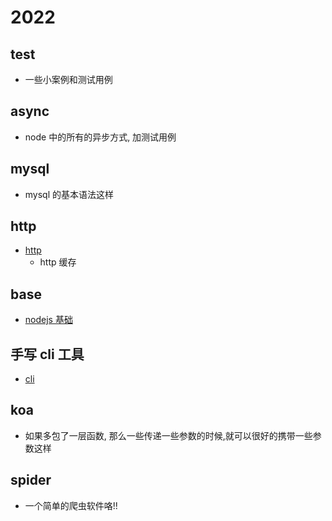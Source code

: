 # 2022

## test

- 一些小案例和测试用例

## async

- node 中的所有的异步方式, 加测试用例

## mysql

- mysql 的基本语法这样

## http

- [http](./http/readme.md)
  - http 缓存

## base

- [nodejs 基础](./base/readme.md)

## 手写 cli 工具

- [cli](./vue-router-auto-cli/readme.md)

## koa

- 如果多包了一层函数, 那么一些传递一些参数的时候,就可以很好的携带一些参数这样

## spider

- 一个简单的爬虫软件咯!!
